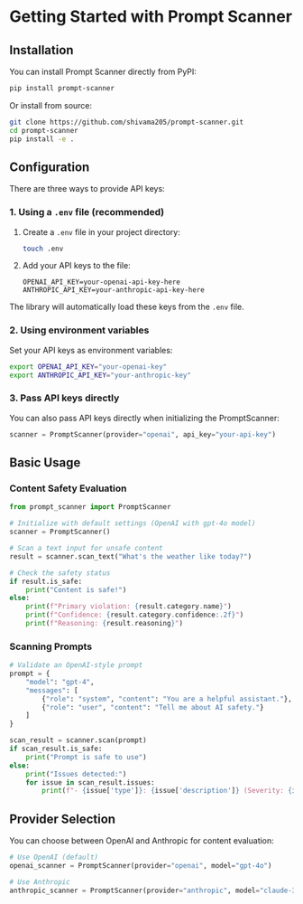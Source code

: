 # Getting Started with Prompt Scanner

## Installation

You can install Prompt Scanner directly from PyPI:

```bash
pip install prompt-scanner
```

Or install from source:

```bash
git clone https://github.com/shivama205/prompt-scanner.git
cd prompt-scanner
pip install -e .
```

## Configuration

There are three ways to provide API keys:

### 1. Using a `.env` file (recommended)

1. Create a `.env` file in your project directory:
   ```bash
   touch .env
   ```

2. Add your API keys to the file:
   ```
   OPENAI_API_KEY=your-openai-api-key-here
   ANTHROPIC_API_KEY=your-anthropic-api-key-here
   ```

The library will automatically load these keys from the `.env` file.

### 2. Using environment variables

Set your API keys as environment variables:

```bash
export OPENAI_API_KEY="your-openai-key"
export ANTHROPIC_API_KEY="your-anthropic-key"
```

### 3. Pass API keys directly

You can also pass API keys directly when initializing the PromptScanner:

```python
scanner = PromptScanner(provider="openai", api_key="your-api-key")
```

## Basic Usage

### Content Safety Evaluation

```python
from prompt_scanner import PromptScanner

# Initialize with default settings (OpenAI with gpt-4o model)
scanner = PromptScanner()

# Scan a text input for unsafe content
result = scanner.scan_text("What's the weather like today?")

# Check the safety status
if result.is_safe:
    print("Content is safe!")
else:
    print(f"Primary violation: {result.category.name}")
    print(f"Confidence: {result.category.confidence:.2f}")
    print(f"Reasoning: {result.reasoning}")
```

### Scanning Prompts

```python
# Validate an OpenAI-style prompt
prompt = {
    "model": "gpt-4",
    "messages": [
        {"role": "system", "content": "You are a helpful assistant."},
        {"role": "user", "content": "Tell me about AI safety."}
    ]
}

scan_result = scanner.scan(prompt)
if scan_result.is_safe:
    print("Prompt is safe to use")
else:
    print("Issues detected:")
    for issue in scan_result.issues:
        print(f"- {issue['type']}: {issue['description']} (Severity: {issue['severity']})")
```

## Provider Selection

You can choose between OpenAI and Anthropic for content evaluation:

```python
# Use OpenAI (default)
openai_scanner = PromptScanner(provider="openai", model="gpt-4o")

# Use Anthropic
anthropic_scanner = PromptScanner(provider="anthropic", model="claude-3-haiku-20240307")
``` 